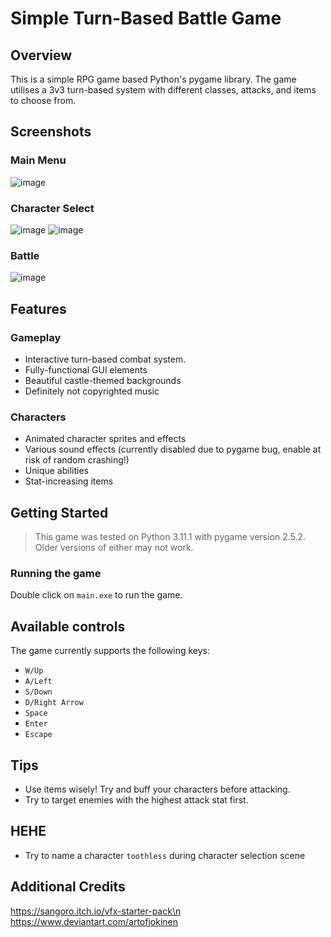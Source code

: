 # Simple Turn-Based Battle Game

## Overview
This is a simple RPG game based Python's pygame library. The game utilises a 3v3 turn-based system with different classes, attacks, and items to choose from.

## Screenshots
### Main Menu
![image](https://github.com/user-attachments/assets/d7aac0b0-a1b7-40a4-b0ea-47c5502dd953)

### Character Select
![image](https://github.com/user-attachments/assets/b31db20a-c9df-4646-8a8f-c5f402726d04)
![image](https://github.com/user-attachments/assets/592de9eb-4fbe-48ce-b944-d88aca0e8205)

### Battle
![image](https://github.com/user-attachments/assets/24cdca89-5c80-4302-89c6-fe859c3083cc)

## Features
### Gameplay
* Interactive turn-based combat system.
* Fully-functional GUI elements
* Beautiful castle-themed backgrounds
* Definitely not copyrighted music
### Characters
* Animated character sprites and effects
* Various sound effects (currently disabled due to pygame bug, enable at risk of random crashing!)
* Unique abilities
* Stat-increasing items

## Getting Started
> This game was tested on Python 3.11.1 with pygame version 2.5.2. <br>Older versions of either may not work.

### Running the game
Double click on `main.exe` to run the game. <br>

## Available controls
The game currently supports the following keys:<br>
- `W/Up`
- `A/Left`
- `S/Down`
- `D/Right Arrow`
- `Space`
- `Enter`
- `Escape`

## Tips
* Use items wisely! Try and buff your characters before attacking.
* Try to target enemies with the highest attack stat first.

## HEHE
* Try to name a character `toothless` during character selection scene

  
## Additional Credits
https://sangoro.itch.io/vfx-starter-pack\n
https://www.deviantart.com/artofjokinen

